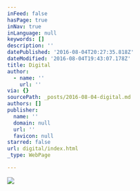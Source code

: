 ```yaml
---
inFeed: false
hasPage: true
inNav: true
inLanguage: null
keywords: []
description: ''
datePublished: '2016-08-04T20:27:35.818Z'
dateModified: '2016-08-04T19:43:07.178Z'
title: Digital
author:
  - name: ''
    url: ''
via: {}
sourcePath: _posts/2016-08-04-digital.md
authors: []
publisher:
  name: ''
  domain: null
  url: ''
  favicon: null
starred: false
url: digital/index.html
_type: WebPage

---
```

![](https://the-grid-user-content.s3-us-west-2.amazonaws.com/78a0ffde-b252-4c7c-b1b9-6023235337b4.jpg)